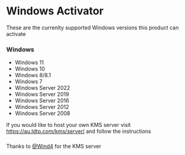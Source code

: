 Windows Activator
================

These are the currenlty supported Windows versions this product can activate
### Windows
- Windows 11
- Windows 10
- Windows 8/8.1
- Windows 7
- Windows Server 2022
- Windows Server 2019
- Windows Server 2016
- Windows Server 2012
- Windows Server 2008

If you would like to host your own KMS server visit https://au.ldtp.com/kms/server/ and follow the instructions

###
Thanks to [@Wind4](https://github.com/Wind4) for the KMS server
